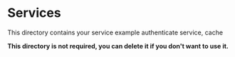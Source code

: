 # Services

This directory contains your service example authenticate service, cache

**This directory is not required, you can delete it if you don't want to use it.**
